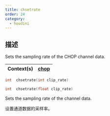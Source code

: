 ```yaml
---
title: chsetrate
order: 24
category:
  - houdini
---
```

    
## 描述

Sets the sampling rate of the CHOP channel data.

| Context(s) | [chop](../contexts/chop.html) |
| ---------- | ----------------------------- |

```c
int  chsetrate(int clip_rate)
```

```c
int  chsetrate(float clip_rate)
```

Sets the sampling rate of the channel data.

设置通道数据的采样率。

